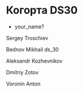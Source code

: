 # Когорта DS30

- your_name?

Sergey Troschiev


Bednov Mikhail ds_30

Aleksandr Kozhevnikov

Dmitriy Zotov

Voronin Anton
